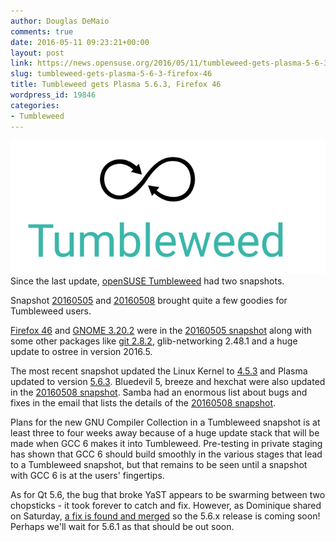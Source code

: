 ```yaml
---
author: Douglas DeMaio
comments: true
date: 2016-05-11 09:23:21+00:00
layout: post
link: https://news.opensuse.org/2016/05/11/tumbleweed-gets-plasma-5-6-3-firefox-46/
slug: tumbleweed-gets-plasma-5-6-3-firefox-46
title: Tumbleweed gets Plasma 5.6.3, Firefox 46
wordpress_id: 19846
categories:
- Tumbleweed
---
```


![Tumbleweed-black-green](/wp-content/uploads/2016/05/Tumbleweed-black-green.png)Since the last update, [openSUSE Tumbleweed](https://en.opensuse.org/Portal:Tumbleweed) had two snapshots.

Snapshot [20160505](https://lists.opensuse.org/opensuse-factory/2016-05/msg00093.html) and [20160508](https://lists.opensuse.org/opensuse-factory/2016-05/msg00131.html) brought quite a few goodies for Tumbleweed users.

[Firefox 46](https://developer.mozilla.org/en-US/Firefox/Releases/46) and [GNOME 3.20.2](https://help.gnome.org/misc/release-notes/3.20/) were in the [20160505 snapshot](https://lists.opensuse.org/opensuse-factory/2016-05/msg00093.html) along with some other packages like [git 2.8.2](https://git-scm.com/), glib-networking 2.48.1 and a huge update to ostree in version 2016.5.

The most recent snapshot updated the Linux Kernel to [4.5.3](https://www.kernel.org/pub/linux/kernel/v4.x/ChangeLog-4.5.3) and Plasma updated to version [5.6.3](https://www.kde.org/announcements/plasma-5.6.3.php). Bluedevil 5, breeze and hexchat were also updated in the [20160508 snapshot](https://lists.opensuse.org/opensuse-factory/2016-05/msg00131.html). Samba had an enormous list about bugs and fixes in the email that lists the details of the [20160508 snapshot](https://lists.opensuse.org/opensuse-factory/2016-05/msg00131.html).

Plans for the new GNU Compiler Collection in a Tumbleweed snapshot is at least three to four weeks away because of a huge update stack that will be made when GCC 6 makes it into Tumbleweed. Pre-testing in private staging has shown that GCC 6 should build smoothly in the various stages that lead to a Tumbleweed snapshot, but that remains to be seen until a snapshot with GCC 6 is at the users' fingertips.

As for Qt 5.6, the bug that broke YaST appears to be swarming between two chopsticks - it took forever to catch and fix. However, as Dominique shared on Saturday, [a fix is found and merged](http://dominique.leuenberger.net/blog/2016/05/opensuse-tumbleweed-review-of-the-weeks-201619/) so the 5.6.x release is coming soon! Perhaps we'll wait for 5.6.1 as that should be out soon.

